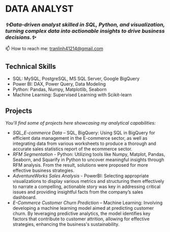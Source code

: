 # DATA ANALYST
### *✨Data-driven analyst skilled in SQL, Python, and visualization, turning complex data into actionable insights to drive business decisions.✨*

📫 How to reach me: tranlinh41214@gmail.com

## Technical Skills
- SQL: MySQL, PostgreSQL, MS SQL Server, Google BigQuery
- Power BI: DAX, Power Query, Data Modeling
- Python: Pandas, Numpy, Matplotlib, Seaborn
- Machine Learning: Supervised Learning with Scikit-learn

## Projects
*You'll find some of projects here showcasing my analytical capabilities:*

- *SQL_E-commerce Data* – SQL, BigQuery: Using SQL in BigQuery for efficient data management in the E-commerce sector, as well as integrating data from various worksheets to produce a thorough and accurate sales statistics report of the ecommerce sector.
- *RFM Segmentation* - Python: Utilizing tools like Numpy, Matplot, Pandas, Seaborn, and Squarify in Python to uncover meaningful insights through RFM analysis. From the result, solutions were proposed for more effective business strategies.
- *AdventureWorks Sales Analysis* - PowerBI: Selecting appropriate visualizations to display various metrics and structuring them effectively to narrate a compelling, actionable story was key in addressing critical issues and providing insightful facts from the company’s sales dashboard.
- *E-Commerce Customer Churn Prediction* – Machine Learning: Involving developing a machine learning model aimed at predicting customer churn. By leveraging predictive analytics, the model identifies key factors that contribute to customer attrition, allowing for effective strategies, enhancing the business's sustainability.
<!--
**tran-linh41214/tran-linh41214** is a ✨ _special_ ✨ repository because its `README.md` (this file) appears on your GitHub profile.

- 🔭 I’m currently working on ...
- 🌱 I’m currently learning ...
- 👯 I’m looking to collaborate on ...
- 🤔 I’m looking for help with ...
- 💬 Ask me about ...
- 📫 How to reach me: tranlinh41214@gmail.com
- 😄 Pronouns: ...
- ⚡ Fun fact: ...
-->
